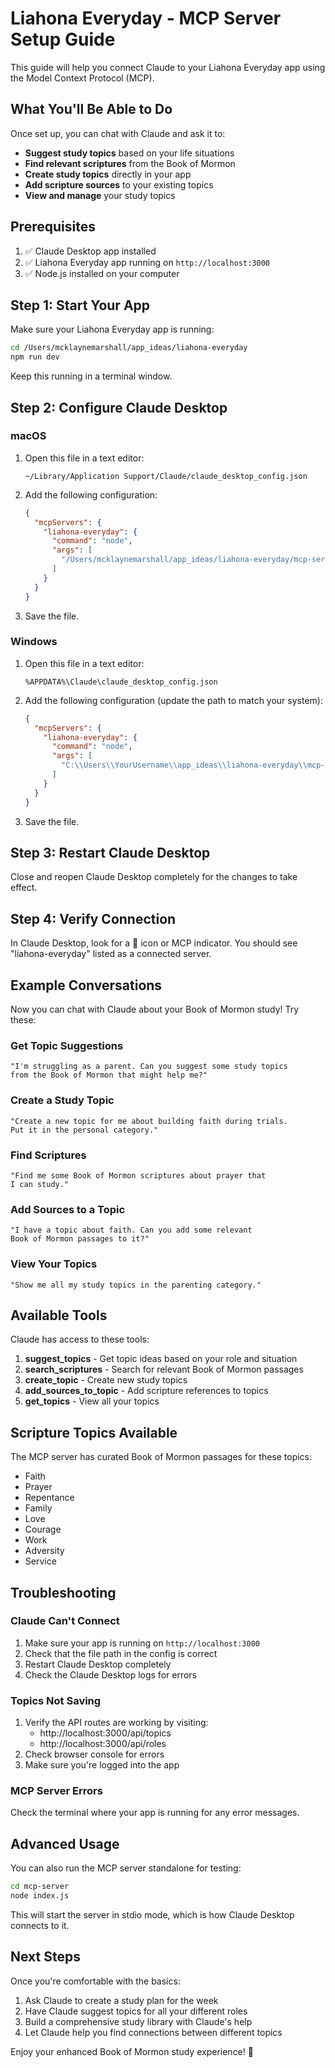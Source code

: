 # Liahona Everyday - MCP Server Setup Guide

This guide will help you connect Claude to your Liahona Everyday app using the Model Context Protocol (MCP).

## What You'll Be Able to Do

Once set up, you can chat with Claude and ask it to:

- **Suggest study topics** based on your life situations
- **Find relevant scriptures** from the Book of Mormon
- **Create study topics** directly in your app
- **Add scripture sources** to your existing topics
- **View and manage** your study topics

## Prerequisites

1. ✅ Claude Desktop app installed
2. ✅ Liahona Everyday app running on `http://localhost:3000`
3. ✅ Node.js installed on your computer

## Step 1: Start Your App

Make sure your Liahona Everyday app is running:

```bash
cd /Users/mcklaynemarshall/app_ideas/liahona-everyday
npm run dev
```

Keep this running in a terminal window.

## Step 2: Configure Claude Desktop

### macOS

1. Open this file in a text editor:
   ```
   ~/Library/Application Support/Claude/claude_desktop_config.json
   ```

2. Add the following configuration:
   ```json
   {
     "mcpServers": {
       "liahona-everyday": {
         "command": "node",
         "args": [
           "/Users/mcklaynemarshall/app_ideas/liahona-everyday/mcp-server/index.js"
         ]
       }
     }
   }
   ```

3. Save the file.

### Windows

1. Open this file in a text editor:
   ```
   %APPDATA%\Claude\claude_desktop_config.json
   ```

2. Add the following configuration (update the path to match your system):
   ```json
   {
     "mcpServers": {
       "liahona-everyday": {
         "command": "node",
         "args": [
           "C:\\Users\\YourUsername\\app_ideas\\liahona-everyday\\mcp-server\\index.js"
         ]
       }
     }
   }
   ```

3. Save the file.

## Step 3: Restart Claude Desktop

Close and reopen Claude Desktop completely for the changes to take effect.

## Step 4: Verify Connection

In Claude Desktop, look for a 🔌 icon or MCP indicator. You should see "liahona-everyday" listed as a connected server.

## Example Conversations

Now you can chat with Claude about your Book of Mormon study! Try these:

### Get Topic Suggestions
```
"I'm struggling as a parent. Can you suggest some study topics
from the Book of Mormon that might help me?"
```

### Create a Study Topic
```
"Create a new topic for me about building faith during trials.
Put it in the personal category."
```

### Find Scriptures
```
"Find me some Book of Mormon scriptures about prayer that
I can study."
```

### Add Sources to a Topic
```
"I have a topic about faith. Can you add some relevant
Book of Mormon passages to it?"
```

### View Your Topics
```
"Show me all my study topics in the parenting category."
```

## Available Tools

Claude has access to these tools:

1. **suggest_topics** - Get topic ideas based on your role and situation
2. **search_scriptures** - Search for relevant Book of Mormon passages
3. **create_topic** - Create new study topics
4. **add_sources_to_topic** - Add scripture references to topics
5. **get_topics** - View all your topics

## Scripture Topics Available

The MCP server has curated Book of Mormon passages for these topics:

- Faith
- Prayer
- Repentance
- Family
- Love
- Courage
- Work
- Adversity
- Service

## Troubleshooting

### Claude Can't Connect

1. Make sure your app is running on `http://localhost:3000`
2. Check that the file path in the config is correct
3. Restart Claude Desktop completely
4. Check the Claude Desktop logs for errors

### Topics Not Saving

1. Verify the API routes are working by visiting:
   - http://localhost:3000/api/topics
   - http://localhost:3000/api/roles
2. Check browser console for errors
3. Make sure you're logged into the app

### MCP Server Errors

Check the terminal where your app is running for any error messages.

## Advanced Usage

You can also run the MCP server standalone for testing:

```bash
cd mcp-server
node index.js
```

This will start the server in stdio mode, which is how Claude Desktop connects to it.

## Next Steps

Once you're comfortable with the basics:

1. Ask Claude to create a study plan for the week
2. Have Claude suggest topics for all your different roles
3. Build a comprehensive study library with Claude's help
4. Let Claude help you find connections between different topics

Enjoy your enhanced Book of Mormon study experience! 📖

